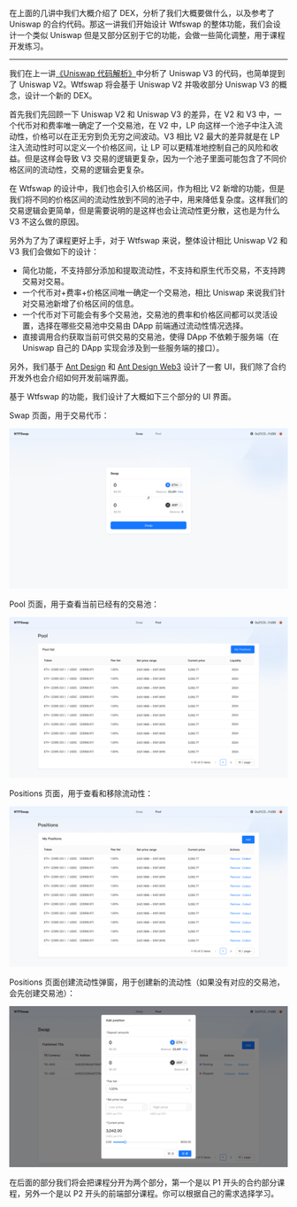 在上面的几讲中我们大概介绍了 DEX，分析了我们大概要做什么，以及参考了 Uniswap 的合约代码。那这一讲我们开始设计 Wtfswap 的整体功能，我们会设计一个类似 Uniswap 但是又部分区别于它的功能，会做一些简化调整，用于课程开发练习。

---

我们在上一讲[《Uniswap 代码解析》](../P002_WhatIsUniswap/)中分析了 Uniswap V3 的代码，也简单提到了 Uniswap V2。Wtfswap 将会基于 Uniswap V2 并吸收部分 Uniswap V3 的概念，设计一个新的 DEX。

首先我们先回顾一下 Uniswap V2 和 Uniswap V3 的差异，在 V2 和 V3 中，一个代币对和费率唯一确定了一个交易池，在 V2 中，LP 向这样一个池子中注入流动性，价格可以在正无穷到负无穷之间波动。V3 相比 V2 最大的差异就是在 LP 注入流动性时可以定义一个价格区间，让 LP 可以更精准地控制自己的风险和收益。但是这样会导致 V3 交易的逻辑更复杂，因为一个池子里面可能包含了不同价格区间的流动性，交易的逻辑会更复杂。

在 Wtfswap 的设计中，我们也会引入价格区间，作为相比 V2 新增的功能，但是我们将不同的价格区间的流动性放到不同的池子中，用来降低复杂度。这样我们的交易逻辑会更简单，但是需要说明的是这样也会让流动性更分散，这也是为什么 V3 不这么做的原因。

另外为了为了课程更好上手，对于 Wtfswap 来说，整体设计相比 Uniswap V2 和 V3 我们会做如下的设计：

- 简化功能，不支持部分添加和提取流动性，不支持和原生代币交易，不支持跨交易对交易。
- 一个代币对+费率+价格区间唯一确定一个交易池，相比 Uniswap 来说我们针对交易池新增了价格区间的信息。
- 一个代币对下可能会有多个交易池，交易池的费率和价格区间都可以灵活设置，选择在哪些交易池中交易由 DApp 前端通过流动性情况选择。
- 直接调用合约获取当前可供交易的交易池，使得 DApp 不依赖于服务端（在 Uniswap 自己的 DApp 实现会涉及到一些服务端的接口）。

另外，我们基于 [Ant Design](https://ant.design/) 和 [Ant Design Web3](https://web3.ant.design/) 设计了一套 UI，我们除了合约开发外也会介绍如何开发前端界面。

基于 Wtfswap 的功能，我们设计了大概如下三个部分的 UI 界面。

Swap 页面，用于交易代币：

![swap](./img/swap.png)

Pool 页面，用于查看当前已经有的交易池：

![pool](./img/pool.png)

Positions 页面，用于查看和移除流动性：

![pool](./img/positions.png)

Positions 页面创建流动性弹窗，用于创建新的流动性（如果没有对应的交易池，会先创建交易池）：

![add](./img/add.png)

在后面的部分我们将会把课程分开为两个部分，第一个是以 P1 开头的合约部分课程，另外一个是以 P2 开头的前端部分课程。你可以根据自己的需求选择学习。

